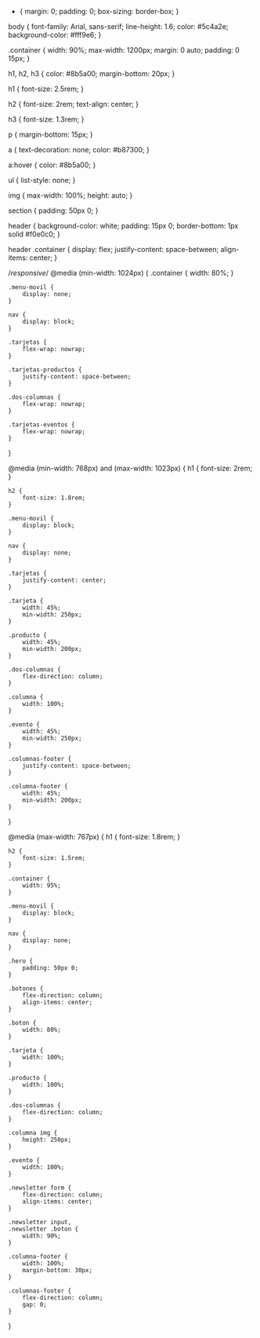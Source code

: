 * {
    margin: 0;
    padding: 0;
    box-sizing: border-box;
}

body {
    font-family: Arial, sans-serif;
    line-height: 1.6;
    color: #5c4a2e;
    background-color: #fff9e6;
}

.container {
    width: 90%;
    max-width: 1200px;
    margin: 0 auto;
    padding: 0 15px;
}

h1, h2, h3 {
    color: #8b5a00;
    margin-bottom: 20px;
}

h1 {
    font-size: 2.5rem;
}

h2 {
    font-size: 2rem;
    text-align: center;
}

h3 {
    font-size: 1.3rem;
}

p {
    margin-bottom: 15px;
}

a {
    text-decoration: none;
    color: #b87300;
}

a:hover {
    color: #8b5a00;
}

ul {
    list-style: none;
}

img {
    max-width: 100%;
    height: auto;
}

section {
    padding: 50px 0;
}

header {
    background-color: white;
    padding: 15px 0;
    border-bottom: 1px solid #f0e0c0;
}

header .container {
    display: flex;
    justify-content: space-between;
    align-items: center;
}

  /*responsive*/
@media (min-width: 1024px) {
    .container {
        width: 80%;
    }
    
    .menu-movil {
        display: none;
    }
    
    nav {
        display: block;
    }
    
    .tarjetas {
        flex-wrap: nowrap;
    }
    
    .tarjetas-productos {
        justify-content: space-between;
    }
    
    .dos-columnas {
        flex-wrap: nowrap;
    }
    
    .tarjetas-eventos {
        flex-wrap: nowrap;
    }
}

@media (min-width: 768px) and (max-width: 1023px) {
    h1 {
        font-size: 2rem;
    }
    
    h2 {
        font-size: 1.8rem;
    }
    
    .menu-movil {
        display: block;
    }
    
    nav {
        display: none;
    }
    
    .tarjetas {
        justify-content: center;
    }
    
    .tarjeta {
        width: 45%;
        min-width: 250px;
    }
    
    .producto {
        width: 45%;
        min-width: 200px;
    }
    
    .dos-columnas {
        flex-direction: column;
    }
    
    .columna {
        width: 100%;
    }
    
    .evento {
        width: 45%;
        min-width: 250px;
    }
    
    .columnas-footer {
        justify-content: space-between;
    }
    
    .columna-footer {
        width: 45%;
        min-width: 200px;
    }
}


@media (max-width: 767px) {
    h1 {
        font-size: 1.8rem;
    }
    
    h2 {
        font-size: 1.5rem;
    }
    
    .container {
        width: 95%;
    }
    
    .menu-movil {
        display: block;
    }
    
    nav {
        display: none;
    }
    
    .hero {
        padding: 50px 0;
    }
    
    .botones {
        flex-direction: column;
        align-items: center;
    }
    
    .boton {
        width: 80%;
    }
    
    .tarjeta {
        width: 100%;
    }
    
    .producto {
        width: 100%;
    }
    
    .dos-columnas {
        flex-direction: column;
    }
    
    .columna img {
        height: 250px;
    }
    
    .evento {
        width: 100%;
    }
    
    .newsletter form {
        flex-direction: column;
        align-items: center;
    }
    
    .newsletter input, 
    .newsletter .boton {
        width: 90%;
    }
    
    .columna-footer {
        width: 100%;
        margin-bottom: 30px;
    }
    
    .columnas-footer {
        flex-direction: column;
        gap: 0;
    }
}
